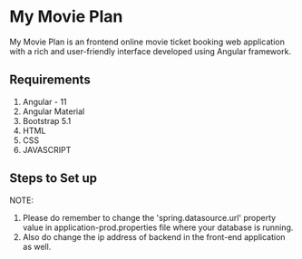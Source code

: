 # My Movie Plan

My Movie Plan is an frontend online movie ticket booking web application with a rich and user-friendly interface developed using Angular framework.

## Requirements

1. Angular - 11
2. Angular Material
3. Bootstrap 5.1
4. HTML
5. CSS
6. JAVASCRIPT

## Steps to Set up

NOTE:

1. Please do remember to change the 'spring.datasource.url' property value in application-prod.properties file where
   your database is running.
2. Also do change the ip address of backend in the front-end application as well.